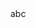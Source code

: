 <!DOCTYPE html>
<html>
<head>
<link href="https://fonts.googleapis.com/css?family=Megrim" rel="stylesheet" type="text/css">
abc

</body>
</html>

